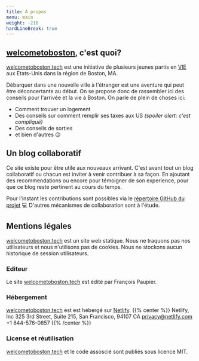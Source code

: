 ```yaml
---
title: A propos
menu: main
weight: -210
hardLineBreak: true
---
```


## [welcometoboston](https://www.welcometoboston.tech), c'est quoi?
[welcometoboston.tech](https://www.welcometoboston.tech) est une initiative de plusieurs jeunes partis en [VIE](https://www.civiweb.com/FR/le-volontariat-international/definition-du-vie.aspx)
 aux Etats-Unis dans la région de Boston, MA.
  
  Débarquer dans une nouvelle ville à l'étranger est une aventure qui peut être déconcertante au début.
 On se propose donc de rassembler ici des conseils pour l'arrivée et la vie à Boston.
 On parle de plein de choses ici:
 
 - Comment trouver un logement 
 - Des conseils sur comment remplir ses taxes aux US _(spoiler alert: c'est compliqué)_ 
 - Des conseils de sorties
 - et bien d'autres :wink:
  
## Un blog collaboratif 

Ce site existe pour être utile aux nouveaux arrivant. C'est avant tout un blog collaboratif ou chacun est inviter à venir contribuer à sa façon.
En ajoutant des recommendations ou encore pour témoigner de son experience, pour que ce blog reste pertinent au cours du temps.
 
 Pour l'instant les contributions sont possibles via le [répertoire GitHub du projet](www.github.com/fpaupier/welcome-to-boston) :computer:
 D'autres mécanismes de collaboration sont à l'étude.
 
## Mentions légales
 
 [welcometoboston.tech](https://www.welcometoboston.tech) est un site web statique. Nous ne traquons pas nos utilisateurs et nous n'utilisons pas de cookies. Nous ne stockons aucun historique de session utilisateurs.
 
### Editeur
Le site [welcometoboston.tech](https://www.welcometoboston.tech) est édité par François Paupier.
 
### Hébergement
[welcometoboston.tech](https://www.welcometoboston.tech) est est hébergé sur [Netlify](https://www.netlify.com/). 
{{% center %}}
Netlify, Inc
325 3rd Street, Suite 215, San Francisco, 94107 CA
[privacy@netlify.com](mailto:privacy@netlify.com)
+1 844-576-0857
 {{% /center %}}

### License et réutilisation

[welcometoboston.tech](https://www.welcometoboston.tech) et le code assoscié sont publiés sous licence MIT. 
